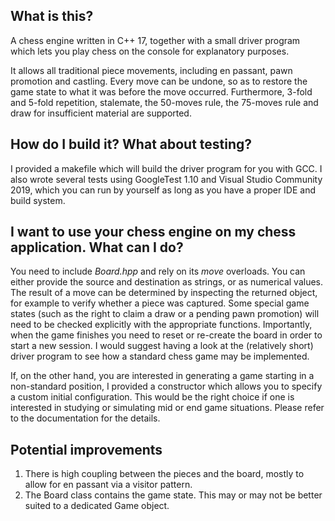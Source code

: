 ## What is this?
A chess engine written in C++ 17, together with a small driver program which lets you play chess on the console for explanatory purposes.  

It allows all traditional piece movements, including en passant, pawn promotion and castling. Every move can be undone, so as to restore the game state to what it was before the move occurred. Furthermore, 3-fold and 5-fold repetition, stalemate, the 50-moves rule, the 75-moves rule and draw for insufficient material are supported.

## How do I build it? What about testing?
I provided a makefile which will build the driver program for you with GCC. I also wrote several tests using GoogleTest 1.10 and Visual Studio Community 2019, which you can run by yourself as long as you have a proper IDE and build system.

## I want to use your chess engine on my chess application. What can I do?
You need to include _Board.hpp_ and rely on its _move_ overloads. You can either provide the source and destination as strings, or as numerical values. The result of a move can be determined by inspecting the returned object, for example to verify whether a piece was captured. Some special game states (such as the right to claim a draw or a pending pawn promotion) will need to be checked explicitly with the appropriate functions. Importantly, when the game finishes you need to reset or re-create the board in order to start a new session. I would suggest having a look at the (relatively short) driver program to see how a standard chess game may be implemented.

If, on the other hand, you are interested in generating a game starting in a non-standard position, I provided a constructor which allows you to specify a custom initial configuration. This would be the right choice if one is interested in studying or simulating mid or end game situations. Please refer to the documentation for the details. 

## Potential improvements
1) There is high coupling between the pieces and the board, mostly to allow for en passant via a visitor pattern.
2) The Board class contains the game state. This may or may not be better suited to a dedicated Game object.
